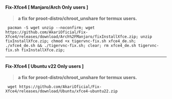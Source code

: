 #### Fix-Xfce4 [ Manjaro/Arch Only users ]
> **a fix for proot-distro/chroot_unshare for termux users.**
```
 pacman -S wget unzip --noconfirm; wget https://github.com/AkariOficial/Fix-Xfce4/releases/download/Arch%2FManjaro/fixInstallXfce.zip; unzip fixInstallXfce.zip; chmod +x tigervnc-fix.sh xfce4_de.sh; ./xfce4_de.sh && ./tigervnc-fix.sh; clear; rm xfce4_de.sh tigervnc-fix.sh fixInstallXfce.zip;
```

---

#### Fix-Xfce4 [ Ubuntu v22 Only users ]
> **a fix for proot-distro/chroot_unshare for termux users.**
```
 wget https://github.com/AkariOficial/Fix-Xfce4/releases/download/Ubuntu/xfce4-ubuntu22.zip
```

